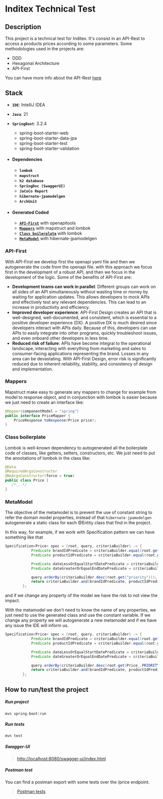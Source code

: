 # Inditex Technical Test

## Description
This project is a technical test for Inditex. It's consist in an API-Rest to access a products prices according to some
parameters.
Some methodologies used in the projects are: 
- DDD
- Hexagonal Architecture
- API-First

You can have more info about the API-Rest [here](#how-to-runtest-the-project)

## Stack
 - **`IDE`**: IntelliJ IDEA
 - **`Java`**: 21
 - **`SpringBoot`**: 3.2.4
   - spring-boot-starter-web
   - spring-boot-starter-data-jpa
   - spring-boot-starter-test
   - spring-boot-starter-validation
  
 - #### Dependencies
   - **`lombok`**
   - **`mapstruct`**
   - **`h2 database`**
   - **`SpringDoc (SwaggerUI)`**
   - **`JaCoCo Report`**
   - **`hibernate-jpamodelgen`**
   - **`ArchUnit`**
   
- #### Generated Coded
  - [**`API-First`**](#API-First) with openapitools
  - [**`Mappers`**](#Mappers) with mapstruct and lombok
  - [**`Class boilerplate`**](#Class-boilerplate) with lombok
  - [**`MetaModel`**](#MetaModel) with hibernate-jpamodelgen

### API-First
With API-First we develop first the openapi yaml file and then we autogenerate the code from the openapi file.
with this approach we focus first in the development of a robust API, and then we focus in the development of the logic.
Some of the benefits of API-First are:
- **Development teams can work in parallel**: Different groups can work on all sides of an API simultaneously without 
wasting time or money by waiting for application updates. This allows developers to mock APIs and effectively test 
any relevant dependencies. This can lead to an increase in productivity and efficiency.
- **Improved developer experience**: API-First Design creates an API that is well-designed, well-documented, and 
consistent, which is essential to a positive developer experience (DX). A positive DX is much desired since developers
interact with APIs daily. Because of this, developers can use APIs to easily integrate into other programs, quickly 
troubleshoot issues, and even onboard other developers in less time.
- **Reduced risk of failure**: APIs have become integral to the operational landscape, interacting with everything from
marketing and sales to consumer-facing applications representing the brand. Losses in any area can be devastating.
With API-First Design, error risk is significantly reduced due to inherent reliability, stability, and consistency of
design and implementation.
### Mappers
Mapstruct make easy to generate any mappers to change for example from model to response object, and in conjunction
with lombok is easier because we just need to create an interface like:
```java
@Mapper(componentModel = "spring")
public interface PriceMapper {
    PriceResponse toResponse(Price price);
}
```
### Class boilerplate
Lombok is well-known dependency to autogenerated all the boilerplate code of classes, like getters, setters, 
constructors, etc. We just need to put the annotations of lombok in the class like:
```java
@Data
@RequiredArgsConstructor
@NoArgsConstructor(force = true)
public class Price {
   /*...*/
}
```
### MetaModel
The objective of the metamodel is to prevent the use of constant string to refer the domain model properties, instead of
that `hibernate-jpamodelgen` autogenerate a static class for each @Entity class that find in the project.

In this way, for example, if we work with Specification pattern we can have something like that
````java
Specification<Price> spec = (root, query, criteriaBuilder) -> {
            Predicate brandIdPredicate = criteriaBuilder.equal(root.get("brandId"), brandId);
            Predicate productIdPredicate = criteriaBuilder.equal(root.get("productId"), productId);

            Predicate dateLessOrEqualStartDatePredicate = criteriaBuilder.lessThanOrEqualTo(root.get("start_date"), date);
            Predicate dateGreaterOrEqualEndDatePredicate = criteriaBuilder.greaterThanOrEqualTo(root.get("end_date"), date);

            query.orderBy(criteriaBuilder.desc(root.get("priority")));
            return criteriaBuilder.and(brandIdPredicate, productIdPredicate, dateLessOrEqualStartDatePredicate, dateGreaterOrEqualEndDatePredicate );
        };
````
and if we change any property of the model we have the risk to not view the impact.

With the metamodel we don't need to know the name of any properties, we just need to use the generated class and use 
the constant variable.
If we change any property we will autogenerate a new metamodel and if we have any issue the IDE will inform us.

````java
Specification<Price> spec = (root, query, criteriaBuilder) -> {
            Predicate brandIdPredicate = criteriaBuilder.equal(root.get(Price_.BRAND_ID), brandId);
            Predicate productIdPredicate = criteriaBuilder.equal(root.get(Price_.PRODUCT_ID), productId);

            Predicate dateLessOrEqualStartDatePredicate = criteriaBuilder.lessThanOrEqualTo(root.get(Price_.START_DATE), date);
            Predicate dateGreaterOrEqualEndDatePredicate = criteriaBuilder.greaterThanOrEqualTo(root.get(Price_.END_DATE), date);

            query.orderBy(criteriaBuilder.desc(root.get(Price_.PRIORITY)));
            return criteriaBuilder.and(brandIdPredicate, productIdPredicate, dateLessOrEqualStartDatePredicate, dateGreaterOrEqualEndDatePredicate );
        };
````

## How to run/test the project

##### Run project
```shell
mvn spring-boot:run
```

##### Run tests
```shell
mvn test
```

##### Swagger-UI
>[http://localhost:8080/swagger-ui/index.html](http://localhost:8080/swagger-ui/index.html)

##### Postman test
You can find a postman export with some tests over the /price endpoint. 
> [Postman tests](src/main/resources/static/postmanTests.postman_collection.json)